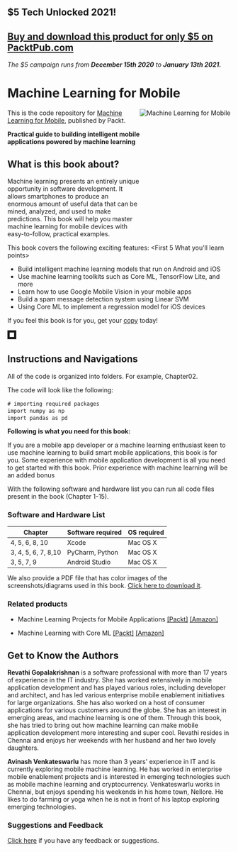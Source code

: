 ## $5 Tech Unlocked 2021!
[Buy and download this product for only $5 on PacktPub.com](https://www.packtpub.com/)
-----
*The $5 campaign         runs from __December 15th 2020__ to __January 13th 2021.__*

# Machine Learning for Mobile

<a href="https://www.packtpub.com/big-data-and-business-intelligence/machine-learning-mobile?utm_source=github&utm_medium=repository&utm_campaign=9781788629355"><img src="https://d1ldz4te4covpm.cloudfront.net/sites/default/files/imagecache/ppv4_main_book_cover/B09322.png" alt="Machine Learning for Mobile" height="256px" align="right"></a>

This is the code repository for [Machine Learning for Mobile](https://www.packtpub.com/big-data-and-business-intelligence/machine-learning-mobile?utm_source=github&utm_medium=repository&utm_campaign=9781788629355), published by Packt.

**Practical guide to building intelligent mobile applications powered by machine learning**

## What is this book about?

Machine learning presents an entirely unique opportunity in software development. It allows smartphones to produce an enormous amount of useful data that can be mined, analyzed, and used to make predictions. This book will help you master machine learning for mobile devices with easy-to-follow, practical examples.

This book covers the following exciting features: <First 5 What you'll learn points>
* Build intelligent machine learning models that run on Android and iOS
* Use machine learning toolkits such as Core ML, TensorFlow Lite, and more
* Learn how to use Google Mobile Vision in your mobile apps
* Build a spam message detection system using Linear SVM
* Using Core ML to implement a regression model for iOS devices

If you feel this book is for you, get your [copy](https://www.amazon.com/dp/1788629353) today!

<a href="https://www.packtpub.com/?utm_source=github&utm_medium=banner&utm_campaign=GitHubBanner"><img src="https://raw.githubusercontent.com/PacktPublishing/GitHub/master/GitHub.png" alt="https://www.packtpub.com/" border="5" /></a>


## Instructions and Navigations
All of the code is organized into folders. For example, Chapter02.

The code will look like the following:
```
# importing required packages
import numpy as np
import pandas as pd
```

**Following is what you need for this book:**

If you are a mobile app developer or a machine learning enthusiast keen to use machine learning to build smart mobile applications, this book is for you. Some experience with mobile application development is all you need to get started with this book. Prior experience with machine learning will be an added bonus	

With the following software and hardware list you can run all code files present in the book (Chapter 1-15).

### Software and Hardware List

| Chapter  | Software required                   | OS required                        |
| -------- | ------------------------------------| -----------------------------------|
| 4, 5, 6, 8, 10       | Xcode                     |Mac OS X |
| 3, 4, 5, 6, 7, 8,10        | PyCharm, Python            |Mac OS X|
| 3, 5, 7, 9        | Android Studio            | Mac OS X|


We also provide a PDF file that has color images of the screenshots/diagrams used in this book. [Click here to download it](https://www.packtpub.com/sites/default/files/downloads/9781788629355_ColorImages.pdf).

### Related products <Other books you may enjoy>
* Machine Learning Projects for Mobile Applications [[Packt]](https://www.packtpub.com/big-data-and-business-intelligence/machine-learning-projects-mobile-applications?utm_source=github&utm_medium=repository&utm_campaign=9781788994590) [[Amazon]](https://www.amazon.com/dp/1788994590)

* Machine Learning with Core ML [[Packt]](https://www.packtpub.com/big-data-and-business-intelligence/machine-learning-core-ml?utm_source=github&utm_medium=repository&utm_campaign=9781788838290) [[Amazon]](https://www.amazon.com/dp/1788838297)

## Get to Know the Authors
**Revathi Gopalakrishnan** is a software professional with more than 17 years of experience in the IT industry. She has worked extensively in mobile application development and has played various roles, including developer and architect, and has led various enterprise mobile enablement initiatives for large organizations. She has also worked on a host of consumer applications for various customers around the globe. She has an interest in emerging areas, and machine learning is one of them. Through this book, she has tried to bring out how machine learning can make mobile application development more interesting and super cool. Revathi resides in Chennai and enjoys her weekends with her husband and her two lovely daughters.

**Avinash Venkateswarlu** has more than 3 years' experience in IT and is currently exploring mobile machine learning. He has worked in enterprise mobile enablement projects and is interested in emerging technologies such as mobile machine learning and cryptocurrency.
Venkateswarlu works in Chennai, but enjoys spending his weekends in his home town, Nellore. He likes to do farming or yoga when he is not in front of his laptop exploring emerging technologies.


### Suggestions and Feedback
[Click here](https://docs.google.com/forms/d/e/1FAIpQLSdy7dATC6QmEL81FIUuymZ0Wy9vH1jHkvpY57OiMeKGqib_Ow/viewform) if you have any feedback or suggestions.
